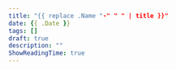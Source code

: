 ```yaml
---
title: "{{ replace .Name "-" " " | title }}"
date: {{ .Date }}
tags: []
draft: true
description: ""
ShowReadingTime: true
---
```

